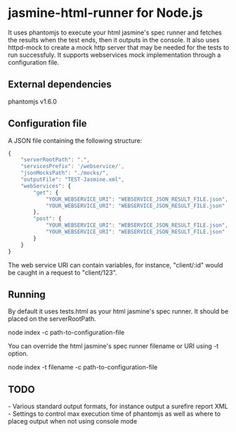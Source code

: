 # jasmine-html-runner for Node.js

It uses phantomjs to execute your html jasmine's spec runner and fetches the 
results when the test ends, then it outputs in the console. It also uses httpd-mock 
to create a mock http server that may be needed for the tests to run successfuly.
It supports webservices mock implementation through a configuration file.

## External dependencies
phantomjs v1.6.0

## Configuration file
A JSON file containing the following structure:
```js
{
    "serverRootPath": ".",
    "servicesPrefix": '/webservice/',
    "jsonMocksPath": "./mocks/",
    "outputFile": "TEST-Jasmine.xml",
    "webServices": {
        "get": {
            "YOUR_WEBSERVICE_URI": "WEBSERVICE_JSON_RESULT_FILE.json",
            "YOUR_WEBSERVICE_URI": "WEBSERVICE_JSON_RESULT_FILE.json"
        },
    	"post": {
			"YOUR_WEBSERVICE_URI": "WEBSERVICE_JSON_RESULT_FILE.json",
            "YOUR_WEBSERVICE_URI": "WEBSERVICE_JSON_RESULT_FILE.json"
		}
	}
}
```
The web service URI can contain variables, for instance, "client/:id" would be
caught in a request to "client/123".

## Running

By default it uses tests.html as your html jasmine's spec runner. It should be placed on the serverRootPath.

node index -c path-to-configuration-file

You can override the html jasmine's spec runner filename or URI using -t option.

node index -t filename -c path-to-configuration-file

## TODO

\- Various standard output formats, for instance output a surefire report XML<br />
\- Settings to control max execution time of phantomjs as well as where to placeg
output when not using console mode